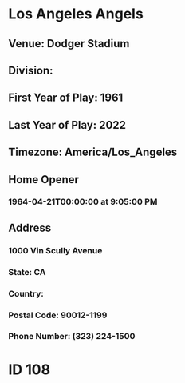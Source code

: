 # Los Angeles Angels
## Venue: Dodger Stadium
## Division: 
## First Year of Play: 1961
## Last Year of Play: 2022
## Timezone: America/Los_Angeles
## Home Opener
### 1964-04-21T00:00:00 at 9:05:00 PM
## Address
### 1000 Vin Scully Avenue
### State: CA
### Country: 
### Postal Code: 90012-1199
### Phone Number: (323) 224-1500
# ID 108